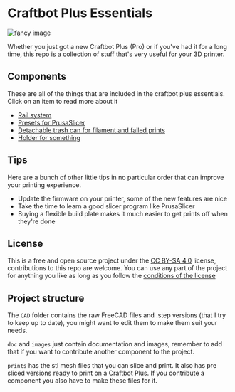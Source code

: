 # Craftbot Plus Essentials

![fancy image](images/header.svg)

Whether you just got a new Craftbot Plus (Pro) or if you've had it for a long time, this repo is a collection of stuff that's very useful for your 3D printer. 


## Components

These are all of the things that are included in the craftbot plus essentials. Click on an item to read more about it

- [Rail system](doc/rails.md)
- [Presets for PrusaSlicer](doc/presets.md)
- [Detachable trash can for filament and failed prints](doc/trash-can.md)
- [Holder for something](doc/bag-holder.md)


## Tips

Here are a bunch of other little tips in no particular order that can improve your printing experience.
- Update the firmware on your printer, some of the new features are nice
- Take the time to learn a good slicer program like PrusaSlicer
- Buying a flexible build plate makes it much easier to get prints off when they're done


## License

This is a free and open source project under the [CC BY-SA 4.0](https://creativecommons.org/licenses/by-sa/4.0/) license, contributions to this repo are welcome. You can use any part of the project for anything you like as long as you follow the [conditions of the license](https://choosealicense.com/licenses/cc-by-sa-4.0/)


## Project structure

The `CAD` folder contains the raw FreeCAD files and .step versions (that I try to keep up to date), you might want to edit them to make them suit your needs.

`doc` and `images` just contain documentation and images, remember to add that if you want to contribute another component to the project.

`prints` has the stl mesh files that you can slice and print. It also has pre sliced versions ready to print on a Craftbot Plus. If you contribute a component you also have to make these files for it.


